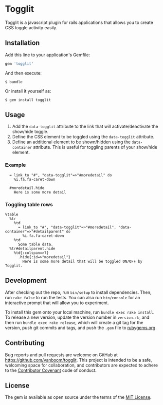 # Togglit

Togglit is a javascript plugin for rails applications that allows you to create
CSS toggle activity easily.


## Installation

Add this line to your application's Gemfile:

```ruby
gem 'togglit'
```

And then execute:

    $ bundle

Or install it yourself as:

    $ gem install togglit

## Usage
1. Add the `data-togglit` attribute to the link that will activate/deactivate the show/hide toggle.
2. Define the CSS element to be toggled using the `data-togglit` attribute.
3. Define an additional element to be shown/hidden using the `data-container` attribute.  This is useful for toggling <tr> parents of your show/hide element.

### Example
```haml
  = link_to "#", "data-togglit"=>"#moredetail" do
    %i.fa.fa-caret-down

  #moredetail.hide
    Here is some more detail
```

### Toggling table rows
```haml
%table
  %tr
    %td
      = link_to "#", "data-togglit"=>"#moredetail", "data-container"=>"#detailparent" do
        %i.fa.fa-caret-down
    %td
      Some table data.
  %tr#detailparent.hide
    %td{:colspan=>7}
      .hide{:id=>"moredetail"}
        Here is some more detail that will be toggled ON/OFF by Togglit.
```

## Development

After checking out the repo, run `bin/setup` to install dependencies. Then, run `rake false` to run the tests. You can also run `bin/console` for an interactive prompt that will allow you to experiment.

To install this gem onto your local machine, run `bundle exec rake install`. To release a new version, update the version number in `version.rb`, and then run `bundle exec rake release`, which will create a git tag for the version, push git commits and tags, and push the `.gem` file to [rubygems.org](https://rubygems.org).

## Contributing

Bug reports and pull requests are welcome on GitHub at https://github.com/vanboom/togglit. This project is intended to be a safe, welcoming space for collaboration, and contributors are expected to adhere to the [Contributor Covenant](contributor-covenant.org) code of conduct.


## License

The gem is available as open source under the terms of the [MIT License](http://opensource.org/licenses/MIT).
